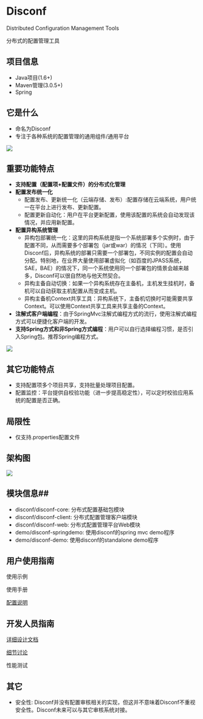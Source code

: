 Disconf
=======

Distributed Configuration Management Tools 

分布式的配置管理工具

## 项目信息 ##

- Java项目(1.6+)
- Maven管理(3.0.5+)
- Spring

## 它是什么 ##

- 命名为Disconf
- 专注于各种系统的配置管理的通用组件/通用平台

![](http://ww3.sinaimg.cn/bmiddle/60c9620fgw1eh35zjqpz3j20pt0iz75z.jpg)

## 重要功能特点 ##

- **支持配置（配置项+配置文件）的分布式化管理**
- **配置发布统一化**
    - 配置发布、更新统一化（云端存储、发布）:配置存储在云端系统，用户统一在平台上进行发布、更新配置。
    - 配置更新自动化：用户在平台更新配置，使用该配置的系统会自动发现该情况，并应用新配置。
- **配置异构系统管理**
    - 异构包部署统一化：这里的异构系统是指一个系统部署多个实例时，由于配置不同，从而需要多个部署包（jar或war）的情况（下同）。使用Disconf后，异构系统的部署只需要一个部署包，不同实例的配置会自动分配。特别地，在业界大量使用部署虚拟化（如百度的JPASS系统，SAE，BAE）的情况下，同一个系统使用同一个部署包的情景会越来越多，Disconf可以很自然地与他天然契合。
    - 异构主备自动切换：如果一个异构系统存在主备机，主机发生挂机时，备机可以自动获取主机配置从而变成主机。
    - 异构主备机Context共享工具：异构系统下，主备机切换时可能需要共享Context。可以使用Context共享工具来共享主备的Context。
- **注解式客户端编程**：由于SpringMvc注解式编程方式的流行，使用注解式编程方式可以便捷化客户端的开发。
- **支持Spring方式和非Spring方式编程**：用户可以自行选择编程习惯，是否引入Spring包。推荐Spring编程方式。

![](http://ww3.sinaimg.cn/bmiddle/60c9620fgw1eh36nk2hcqj20nl0fx408.jpg)


## 其它功能特点 ##

- 支持配置项多个项目共享，支持批量处理项目配置。
- 配置监控：平台提供自校验功能（进一步提高稳定性），可以定时校验应用系统的配置是否正确。

## 局限性 ##

- 仅支持.properties配置文件

## 架构图  ##

![](http://ww4.sinaimg.cn/bmiddle/60c9620fgw1eh3c824p0aj20b50853z7.jpg)

## 模块信息##

- disconf/disconf-core: 分布式配置基础包模块
- disconf/disconf-client: 分布式配置管理客户端模块
- disconf/disconf-web: 分布式配置管理平台Web模块
- demo/disconf-springdemo: 使用disconf的spring mvc demo程序
- demo/disconf-demo: 使用disconf的standalone demo程序

## 用户使用指南 ##

使用示例

使用手册

[配置说明](https://github.com/knightliao/disconf/wiki/%E9%85%8D%E7%BD%AE%E8%AF%B4%E6%98%8E)

## 开发人员指南 ##

[详细设计文档](https://github.com/knightliao/disconf/wiki/%E8%AF%A6%E7%BB%86%E8%AE%BE%E8%AE%A1%E6%96%87%E6%A1%A3)

[细节讨论](https://github.com/knightliao/disconf/wiki/%E7%BB%86%E8%8A%82%E8%AE%A8%E8%AE%BA)

性能测试

## 其它 ##

- 安全性: Disconf并没有配置审核相关的实现，但这并不意味着Disconf不重视安全性。Disconf未来可以与其它审核系统对接。

